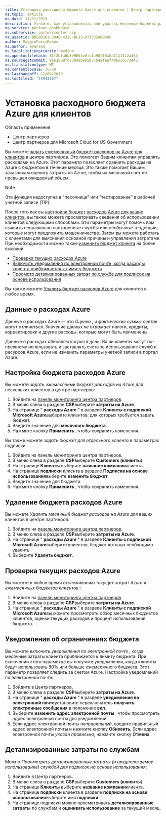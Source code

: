 ```yaml
---
title: Установка расходного бюджета Azure для клиентов | Центр партнеров
ms.topic: article
ms.date: 11/21/2019
description: Узнайте, как устанавливать или удалять месячные бюджеты расходов на Azure для клиентов, а также просматривать данные о расходах Azure и задавать уведомления, связанные с бюджетом.
ms.service: partner-dashboard
ms.subservice: partnercenter-csp
ms.assetid: DDE80361-D04E-432C-BC15-D735D2AE954F
author: MaggiePucciEvans
ms.author: evansma
ms.localizationpriority: medium
ms.openlocfilehash: 81f2bfa0b8e9864e0fc1a90ff5a5a11111c2a433
ms.sourcegitcommit: 9a628b8fc73d4db995b7cb42faaf4d6c3b573e45
ms.translationtype: MT
ms.contentlocale: ru-RU
ms.lasthandoff: 12/09/2019
ms.locfileid: "74943207"
---
```

# <a name="set-an-azure-spending-budget-for-your-customers"></a>Установка расходного бюджета Azure для клиентов

Область применения

- Центр партнеров
- Центр партнеров для Microsoft Cloud for US Government

Вы можете [задать ежемесячный бюджет расходов на Azure для клиентов](#set-azure-spending-budget) в центре партнеров. Это помогает Вашим клиентам управлять расходами на Azure. Этот параметр позволяет сравнить расходы на Azure с бюджетом в течение месяца. Это также помогает Вашим заказчикам оценить затраты на Azure, чтобы их месячный счет не превышал ожидаемый объем.


> [!NOTE]  
> Эта функция недоступна в "песочнице" или "тестирование" в рабочей учетной записи (TIP).

После того как вы [настроили бюджет расходов Azure для ваших клиентов](#set-azure-spending-budget), вы также можете просматривать сведения об использовании клиентов следующими способами. Эти параметры могут помочь вам выявить неправильно настроенные службы или необычные тенденции, которые могут предложить мошенничество. Затем вы можете работать с клиентами для выяснения основной причины и управления затратами. При необходимости можно также [изменить бюджет клиента](#set-azure-spending-budget) на более высокий.

- [Проверка текущих расходов Azure](#check-current-azure-spending)
- [Включить уведомления по электронной почте, когда расходы клиента приближается к лимиту бюджета](#notifications-for-budget-limits)
- [Просмотр детализированных затрат по службе для подписок на основе использования](#itemized-costs-by-service)

Вы также можете [Удалить бюджет расходов Azure](#remove-azure-spending-budget) для клиентов в любое время.

## <a name="azure-spending-data"></a>Данные о расходах Azure

Данные о расходах Azure — это *Оценка* , и *фактические суммы счетов могут отличаться*. Значение данных *не отражает* налоги, кредиты, корректировки и другие расходы, которые могут быть применены.

Данные о расходах *обновляются раз в день*. Ваши клиенты могут по-прежнему использовать и заставлять счета за использование служб и ресурсов Azure, если не изменить параметры учетной записи в портал Azure.

## <a name="set-azure-spending-budget"></a>Настройка бюджета расходов Azure

Вы можете *задать ежемесячный бюджет расходов на Azure* для нескольких клиентов в центре партнеров:

1. Войдите на [панель мониторинга центра партнеров](https://partner.microsoft.com/dashboard/).
2. В меню слева в разделе **CSP**выберите **затраты на Azure**.
3. На странице " **расходы Azure** " в разделе **Клиенты с подпиской Microsoft Azure**выберите клиентов, для которых требуется задать бюджет.
4. Введите значение для **месячного бюджета**.
5. Нажмите кнопку **Применить** , чтобы сохранить изменения.

Вы также можете *задать бюджет для отдельного клиента* в параметрах подписки:

1. Войдите на панель мониторинга центра партнеров.
2. В меню слева в разделе **CSP**выберите **Customers (клиенты**).
3. На странице **Клиенты** выберите **название компании**клиента.
4. На странице **подписки** клиента в разделе **Подписка на основе использования**выберите **изменить бюджет**.
5. Введите значение для бюджета.
6. Нажмите кнопку **Применить** , чтобы сохранить изменения.

## <a name="remove-azure-spending-budget"></a>Удаление бюджета расходов Azure

Вы можете *Удалить месячный бюджет расходов на Azure* для ваших клиентов в центре партнеров:

1. Войдите на [панель мониторинга центра партнеров](https://partner.microsoft.com/dashboard/).
2. В меню слева в разделе **CSP**выберите **затраты на Azure**.
3. На странице " **расходы Azure** " в разделе **Клиенты с подпиской Microsoft Azure**выберите клиентов, бюджет которых необходимо удалить.
4. Выберите **Удалить бюджет**.

## <a name="check-current-azure-spending"></a>Проверка текущих расходов Azure

Вы можете в любое время *отслеживанию текущих затрат Azure и ежемесячных бюджетов клиентов* :

1. Войдите на [панель мониторинга центра партнеров](https://partner.microsoft.com/dashboard/).
2. В меню слева в разделе **CSP**выберите **затраты на Azure**.
3. На странице " **расходы Azure** " в разделе **Клиенты с подпиской Microsoft Azure**вы можете просмотреть обзор месячных бюджетов клиентов, оценки текущих расходов и процент использования бюджета.

## <a name="notifications-for-budget-limits"></a>Уведомления об ограничениях бюджета

Вы можете *включить уведомления по электронной почте* , когда месячные затраты клиента приближается к лимиту бюджета. При включении этого параметра вы получите уведомления, когда клиенты будут использовать 80% или больше ежемесячного бюджета. Этот параметр позволяет следить за счетом Azure. Настройка уведомлений по электронной почте:

1. Войдите в Центр партнеров.
2. В меню слева в разделе **CSP**выберите **затраты на Azure**.
3. На странице " **расходы Azure** " в разделе **уведомления по электронной почте**установите переключатель **получить электронные сообщения** в положение **вкл**.
4. Выберите **изменить адрес электронной почты** , чтобы просмотреть адрес электронной почты для уведомлений.
5. Если адрес электронной почты *неправильный*, введите правильный адрес электронной почты и нажмите кнопку **Обновить**. Если адрес электронной почты *указан правильно*, нажмите кнопку **Отмена**.

## <a name="itemized-costs-by-service"></a>Детализированные затраты по службам

Можно *Просмотреть детализированные затраты (и предполагаемое использование) службой для подписок на основе использования*:

1. Войдите в Центр партнеров.
2. В меню слева в разделе **CSP**выберите **Customers (клиенты**).
3. На странице **Клиенты** выберите **название компании**клиента.
4. На странице **подписки** клиента в разделе **подписки на основе использования**выберите имя **подписки**.
5. На странице подписки можно просматривать **детализированные затраты** по службам и **оценивать использование** за текущий месяц.
